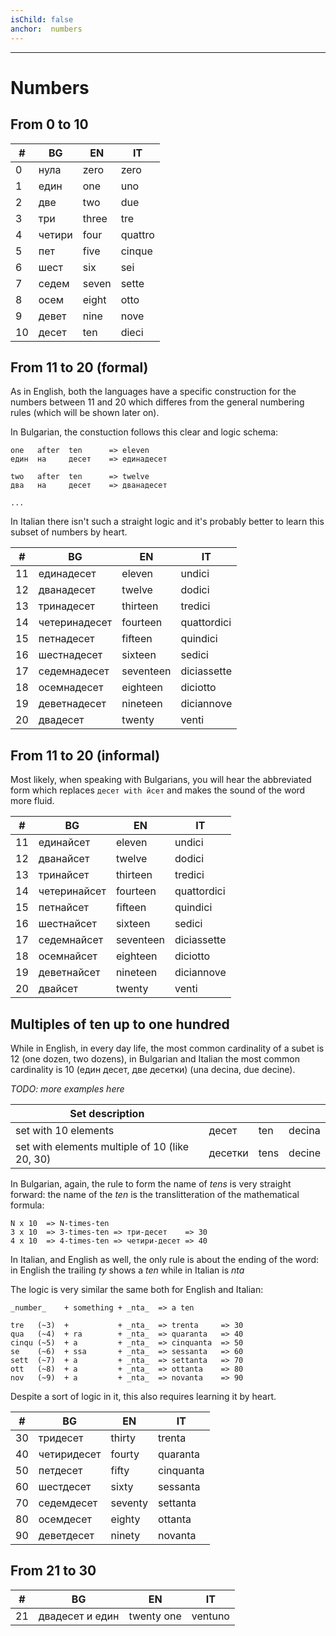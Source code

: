 ```yaml
---
isChild: false
anchor:  numbers
---
```

---

# Numbers

## From 0 to 10

| #  | BG             | EN             | IT             |
| -- | -------------- | -------------- | -------------- |
| 0  | нула           | zero           | zero           |
| 1  | един           | one            | uno            |
| 2  | две            | two            | due            |
| 3  | три            | three          | tre            |
| 4  | четири         | four           | quattro        |
| 5  | пет            | five           | cinque         |
| 6  | шест           | six            | sei            |
| 7  | седем          | seven          | sette          |
| 8  | осем           | eight          | otto           |
| 9  | девет          | nine           | nove           |
| 10 | десет          | ten            | dieci          |

## From 11 to 20 (formal)

As in English, both the languages have a specific construction for the numbers between 11 and 20 which differes from the general numbering rules (which will be shown later on).

In Bulgarian, the constuction follows this clear and logic schema:

    one   after  ten      => eleven
    един  на     десет    => единадесет

    two   after  ten      => twelve
    два   на     десет    => дванадесет

    ...

In Italian there isn't such a straight logic and it's probably better to learn this subset of numbers by heart.

| #  | BG             | EN             | IT             |
| -- | -------------- | -------------- | -------------- |
| 11 | единадесет     | eleven         | undici         |
| 12 | дванадесет     | twelve         | dodici         |
| 13 | тринадесет     | thirteen       | tredici        |
| 14 | четеринадесет  | fourteen       | quattordici    |
| 15 | петнадесет     | fifteen        | quindici       |
| 16 | шестнадесет    | sixteen        | sedici         |
| 17 | седемнадесет   | seventeen      | diciassette    |
| 18 | осемнадесет    | eighteen       | diciotto       |
| 19 | деветнадесет   | nineteen       | diciannove     |
| 20 | двадесет       | twenty         | venti          |


## From 11 to 20 (informal)

Most likely, when speaking with Bulgarians, you will hear the abbreviated form which replaces `десет with йсет` and makes the sound of the word more fluid.

| #  | BG             | EN             | IT             |
| -- | -------------- | -------------- | -------------- |
| 11 | единайсет      | eleven         | undici         |
| 12 | дванайсет      | twelve         | dodici         |
| 13 | тринайсет      | thirteen       | tredici        |
| 14 | четеринайсет   | fourteen       | quattordici    |
| 15 | петнайсет      | fifteen        | quindici       |
| 16 | шестнайсет     | sixteen        | sedici         |
| 17 | седемнайсет    | seventeen      | diciassette    |
| 18 | осемнайсет     | eighteen       | diciotto       |
| 19 | деветнайсет    | nineteen       | diciannove     |
| 20 | двайсет        | twenty         | venti          |


## Multiples of ten up to one hundred

While in English, in every day life, the most common cardinality of a subet is 12 (one dozen, two dozens), in Bulgarian and Italian the most common cardinality is 10 (един десет, две десетки) (una decina, due decine).

_TODO: more examples here_

| Set description                                |         |      |       |
| ---------------------------------------------- | ------- | ---- | ----- |
| set with 10 elements                           | десет   | ten  |decina |
| set with elements multiple of 10 (like 20, 30) | десетки | tens |decine |

In Bulgarian, again, the rule to form the name of _tens_ is very straight forward: the name of the _ten_ is the translitteration of the mathematical formula:

    N x 10  => N-times-ten
    3 x 10  => 3-times-ten => три-десет    => 30
    4 x 10  => 4-times-ten => четири-десет => 40

In Italian, and English as well, the only rule is about the ending of the word: in English the trailing _ty_ shows a _ten_ while in Italian is _nta_

The logic is very similar the same both for English and Italian:

    _number_    + something + _nta_  => a ten

    tre   (~3)  +           + _nta_  => trenta     => 30
    qua   (~4)  + ra        + _nta_  => quaranta   => 40
    cinqu (~5)  + a         + _nta_  => cinquanta  => 50
    se    (~6)  + ssa       + _nta_  => sessanta   => 60
    sett  (~7)  + a         + _nta_  => settanta   => 70
    ott   (~8)  + a         + _nta_  => ottanta    => 80
    nov   (~9)  + a         + _nta_  => novanta    => 90

Despite a sort of logic in it, this also requires learning it by heart.

| #  | BG                   | EN             | IT             |
| -- | -------------------- | -------------- | -------------- |
| 30 | тридесет             | thirty         | trenta         |
| 40 | четиридесет          | fourty         | quaranta       |
| 50 | петдесет             | fifty          | cinquanta      |
| 60 | шестдесет            | sixty          | sessanta       |
| 70 | седемдесет           | seventy        | settanta       |
| 80 | осемдесет            | eighty         | ottanta        |
| 90 | деветдесет           | ninety         | novanta        |

## From 21 to 30

| #  | BG                   | EN             | IT             |
| -- | -------------------- | -------------- | -------------- |
| 21 | двадесет и един      | twenty one     | ventuno        |

